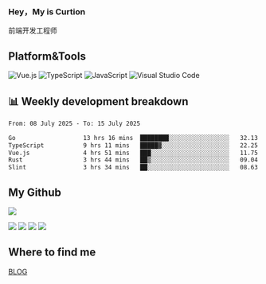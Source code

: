 ### Hey，My is Curtion
前端开发工程师
## Platform&Tools

![Vue.js](https://img.shields.io/badge/-Vue.js-4FC08D?style=flat-square&logo=Vue.js&logoColor=white)
![TypeScript](https://img.shields.io/badge/-TypeScript-007ACC?style=flat-square&logo=typescript&logoColor=white)
![JavaScript](https://img.shields.io/badge/-JavaScript-F7DF1E?style=flat-square&logo=javascript&logoColor=black)
![Visual Studio Code](https://img.shields.io/badge/-VSCode-007ACC?style=flat-square&logo=Visual-Studio-Code&logoColor=white)

## 📊 Weekly development breakdown

<!--START_SECTION:waka-->

```txt
From: 08 July 2025 - To: 15 July 2025

Go                   13 hrs 16 mins  ████████░░░░░░░░░░░░░░░░░   32.13 %
TypeScript           9 hrs 11 mins   █████▓░░░░░░░░░░░░░░░░░░░   22.25 %
Vue.js               4 hrs 51 mins   ███░░░░░░░░░░░░░░░░░░░░░░   11.75 %
Rust                 3 hrs 44 mins   ██▒░░░░░░░░░░░░░░░░░░░░░░   09.04 %
Slint                3 hrs 34 mins   ██░░░░░░░░░░░░░░░░░░░░░░░   08.63 %
```

<!--END_SECTION:waka-->

## My Github

![](http://github-profile-summary-cards.vercel.app/api/cards/profile-details?username=curtion&theme=nord_bright)

![](http://github-profile-summary-cards.vercel.app/api/cards/stats?username=curtion&theme=nord_bright)
![](http://github-profile-summary-cards.vercel.app/api/cards/productive-time?username=curtion&theme=nord_bright&utcOffset=8)
![](http://github-profile-summary-cards.vercel.app/api/cards/repos-per-language?username=curtion&theme=nord_bright)
![](http://github-profile-summary-cards.vercel.app/api/cards/most-commit-language?username=curtion&theme=nord_bright)

## Where to find me

[BLOG](https://blog.3gxk.net)

